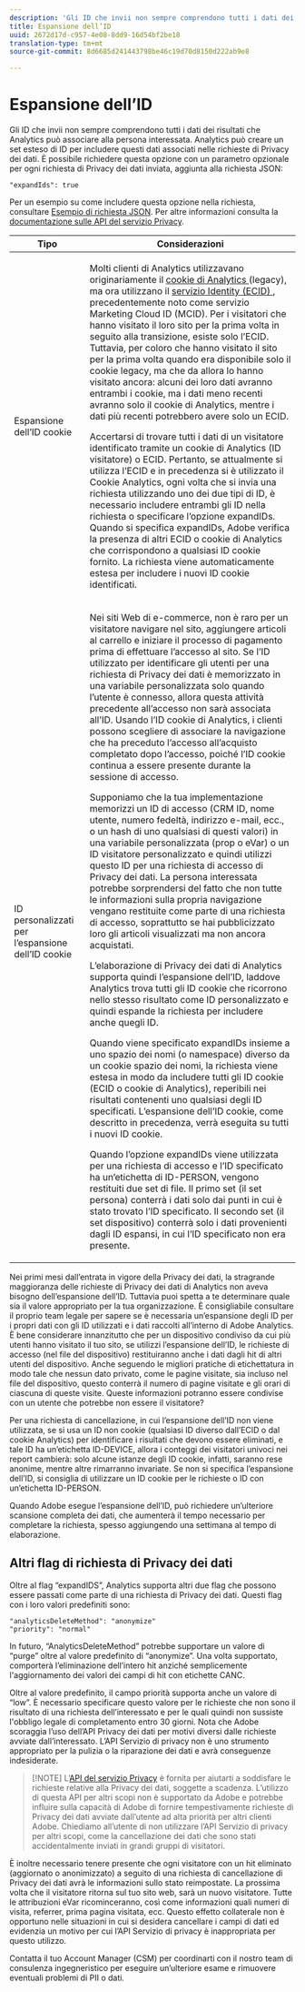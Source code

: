 ```yaml
---
description: 'Gli ID che invii non sempre comprendono tutti i dati dei risultati che Analytics può associare alla persona interessata. Analytics può creare un set esteso di ID per includere questi dati associati nelle richieste di Privacy dei dati. È possibile richiedere questa opzione con un parametro opzionale per ogni richiesta di Privacy dei dati inviata, aggiunta alla richiesta JSON '
title: Espansione dell’ID
uuid: 2672d17d-c957-4e08-8dd9-16d54bf2be18
translation-type: tm+mt
source-git-commit: 8d6685d241443798be46c19d70d8150d222ab9e8

---
```



# Espansione dell’ID

Gli ID che invii non sempre comprendono tutti i dati dei risultati che Analytics può associare alla persona interessata. Analytics può creare un set esteso di ID per includere questi dati associati nelle richieste di Privacy dei dati. È possibile richiedere questa opzione con un parametro opzionale per ogni richiesta di Privacy dei dati inviata, aggiunta alla richiesta JSON:

```
"expandIds": true
```

Per un esempio su come includere questa opzione nella richiesta, consultare [Esempio di richiesta JSON](/help/admin/c-data-governance/gdpr-submit-access-delete.md#sample-json-request). Per altre informazioni consulta la [documentazione sulle API del servizio Privacy](https://www.adobe.io/apis/experienceplatform/gdpr.html).

<table id="table_A10CA8DC8C1643CF84A4DF30A6740D51"> 
 <thead> 
  <tr> 
   <th colname="col1" class="entry"> Tipo </th> 
   <th colname="col2" class="entry"> Considerazioni </th> 
  </tr> 
 </thead>
 <tbody> 
  <tr> 
   <td colname="col1"> <p>Espansione dell’ID cookie </p> </td> 
   <td colname="col2"> <p>Molti clienti di Analytics utilizzavano originariamente il <a href="https://docs.adobe.com/content/help/en/core-services/interface/ec-cookies/cookies-privacy.html"> cookie di Analytics </a>(legacy), ma ora utilizzano il <a href="https://docs.adobe.com/content/help/it-IT/id-service/using/home.html"> servizio Identity (ECID) </a>, precedentemente noto come servizio Marketing Cloud ID (MCID). Per i visitatori che hanno visitato il loro sito per la prima volta in seguito alla transizione, esiste solo l’ECID. Tuttavia, per coloro che hanno visitato il sito per la prima volta quando era disponibile solo il cookie legacy, ma che da allora lo hanno visitato ancora: alcuni dei loro dati avranno entrambi i cookie, ma i dati meno recenti avranno solo il cookie di Analytics, mentre i dati più recenti potrebbero avere solo un ECID. </p> <p>Accertarsi di trovare tutti i dati di un visitatore identificato tramite un cookie di Analytics (ID visitatore) o ECID. Pertanto, se attualmente si utilizza l’ECID e in precedenza si è utilizzato il Cookie Analytics, ogni volta che si invia una richiesta utilizzando uno dei due tipi di ID, è necessario includere entrambi gli ID nella richiesta o specificare l’opzione expandIDs. Quando si specifica expandIDs, Adobe verifica la presenza di altri ECID o cookie di Analytics che corrispondono a qualsiasi ID cookie fornito. La richiesta viene automaticamente estesa per includere i nuovi ID cookie identificati. </p> </td> 
  </tr> 
  <tr> 
   <td colname="col1"> <p>ID personalizzati per l’espansione dell’ID cookie </p> </td> 
   <td colname="col2"> <p>Nei siti Web di e-commerce, non è raro per un visitatore navigare nel sito, aggiungere articoli al carrello e iniziare il processo di pagamento prima di effettuare l’accesso al sito. Se l’ID utilizzato per identificare gli utenti per una richiesta di Privacy dei dati è memorizzato in una variabile personalizzata solo quando l’utente è connesso, allora questa attività precedente all’accesso non sarà associata all’ID. Usando l’ID cookie di Analytics, i clienti possono scegliere di associare la navigazione che ha preceduto l’accesso all’acquisto completato dopo l’accesso, poiché l’ID cookie continua a essere presente durante la sessione di accesso. </p> <p>Supponiamo che la tua implementazione memorizzi un ID di accesso (CRM ID, nome utente, numero fedeltà, indirizzo e-mail, ecc., o un hash di uno qualsiasi di questi valori) in una variabile personalizzata (prop o eVar) o un ID visitatore personalizzato e quindi utilizzi questo ID per una richiesta di accesso di Privacy dei dati. La persona interessata potrebbe sorprendersi del fatto che non tutte le informazioni sulla propria navigazione vengano restituite come parte di una richiesta di accesso, soprattutto se hai pubblicizzato loro gli articoli visualizzati ma non ancora acquistati. </p> <p>L’elaborazione di Privacy dei dati di Analytics supporta quindi l’espansione dell’ID, laddove Analytics trova tutti gli ID cookie che ricorrono nello stesso risultato come ID personalizzato e quindi espande la richiesta per includere anche quegli ID. </p> <p>Quando viene specificato expandIDs insieme a uno spazio dei nomi (o namespace) diverso da un cookie spazio dei nomi, la richiesta viene estesa in modo da includere tutti gli ID cookie (ECID o cookie di Analytics), reperibili nei risultati contenenti uno qualsiasi degli ID specificati. L’espansione dell’ID cookie, come descritto in precedenza, verrà eseguita su tutti i nuovi ID cookie. </p> <p>Quando l’opzione expandIDs viene utilizzata per una richiesta di accesso e l’ID specificato ha un’etichetta di ID-PERSON, vengono restituiti due set di file. Il primo set (il set persona) conterrà i dati solo dai punti in cui è stato trovato l’ID specificato. Il secondo set (il set dispositivo) conterrà solo i dati provenienti dagli ID espansi, in cui l’ID specificato non era presente. </p> </td> 
  </tr> 
 </tbody> 
</table>

Nei primi mesi dall’entrata in vigore della Privacy dei dati, la stragrande maggioranza delle richieste di Privacy dei dati di Analytics non aveva bisogno dell’espansione dell’ID. Tuttavia puoi spetta a te determinare quale sia il valore appropriato per la tua organizzazione. È consigliabile consultare il proprio team legale per sapere se è necessaria un’espansione degli ID per i propri dati con gli ID utilizzati e i dati raccolti all’interno di Adobe Analytics. È bene considerare innanzitutto che per un dispositivo condiviso da cui più utenti hanno visitato il tuo sito, se utilizzi l’espansione dell’ID, le richieste di accesso (nel file del dispositivo) restituiranno anche i dati dagli hit di altri utenti del dispositivo. Anche seguendo le migliori pratiche di etichettatura in modo tale che nessun dato privato, come le pagine visitate, sia incluso nel file del dispositivo, questo conterrà il numero di pagine visitate e gli orari di ciascuna di queste visite. Queste informazioni potranno essere condivise con un utente che potrebbe non essere il visitatore?

Per una richiesta di cancellazione, in cui l’espansione dell’ID non viene utilizzata, se si usa un ID non cookie (qualsiasi ID diverso dall’ECID o dal cookie Analytics) per identificare i risultati che devono essere eliminati, e tale ID ha un’etichetta ID-DEVICE, allora i conteggi dei visitatori univoci nei report cambierà: solo alcune istanze degli ID cookie, infatti, saranno rese anonime, mentre altre rimarranno invariate. Se non si specifica l’espansione dell’ID, si consiglia di utilizzare un ID cookie per le richieste o ID con un’etichetta ID-PERSON.

Quando Adobe esegue l’espansione dell’ID, può richiedere un’ulteriore scansione completa dei dati, che aumenterà il tempo necessario per completare la richiesta, spesso aggiungendo una settimana al tempo di elaborazione.

## Altri flag di richiesta di Privacy dei dati

Oltre al flag “expandIDS”, Analytics supporta altri due flag che possono essere passati come parte di una richiesta di Privacy dei dati. Questi flag con i loro valori predefiniti sono:

```
"analyticsDeleteMethod": "anonymize"
"priority": "normal"
```

In futuro, “AnalyticsDeleteMethod” potrebbe supportare un valore di “purge” oltre al valore predefinito di “anonymize”. Una volta supportato, comporterà l’eliminazione dell’intero hit anziché semplicemente l&#39;aggiornamento dei valori dei campi di hit con etichette CANC.

Oltre al valore predefinito, il campo priorità supporta anche un valore di “low”. È necessario specificare questo valore per le richieste che non sono il risultato di una richiesta dell’interessato e per le quali quindi non sussiste l&#39;obbligo legale di completamento entro 30 giorni. Nota che Adobe scoraggia l’uso dell’API Privacy dei dati per motivi diversi dalle richieste avviate dall’interessato. L’API Servizio di privacy non è uno strumento appropriato per la pulizia o la riparazione dei dati e avrà conseguenze indesiderate.

>[!NOTE] L’[API del servizio Privacy](https://www.adobe.io/apis/experienceplatform/gdpr.html) è fornita per aiutarti a soddisfare le richieste relative alla Privacy dei dati, soggette a scadenza. L’utilizzo di questa API per altri scopi non è supportato da Adobe e potrebbe influire sulla capacità di Adobe di fornire tempestivamente richieste di Privacy dei dati avviate dall’utente ad alta priorità per altri clienti Adobe. Chiediamo all’utente di non utilizzare l’API Servizio di privacy per altri scopi, come la cancellazione dei dati che sono stati accidentalmente inviati in grandi gruppi di visitatori.

È inoltre necessario tenere presente che ogni visitatore con un hit eliminato (aggiornato o anonimizzato) a seguito di una richiesta di cancellazione di Privacy dei dati avrà le informazioni sullo stato reimpostate. La prossima volta che il visitatore ritorna sul tuo sito web, sarà un nuovo visitatore. Tutte le attribuzioni eVar ricominceranno, così come informazioni quali numeri di visita, referrer, prima pagina visitata, ecc. Questo effetto collaterale non è opportuno nelle situazioni in cui si desidera cancellare i campi di dati ed evidenzia un motivo per cui l’API Servizio di privacy è inappropriata per questo utilizzo.

Contatta il tuo Account Manager (CSM) per coordinarti con il nostro team di consulenza ingegneristico per eseguire un’ulteriore esame e rimuovere eventuali problemi di PII o dati.

